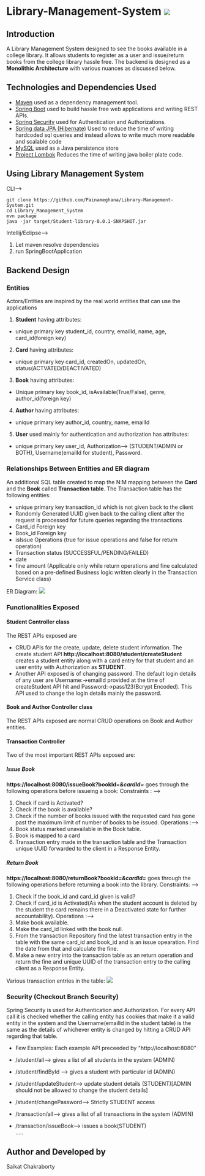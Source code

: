 # Library-Management-System ![](spring.PNG)
## Introduction 
A Library Management System designed to see the books available in a college library. It allows students to register as a user and issue/return books from the college library hassle free. The backend is designed as a **Monolithic Architecture** with various nuances as discussed below.
## Technologies and Dependencies Used
* [Maven](https://maven.apache.org/) used as a dependency management tool.
* [Spring Boot](https://spring.io/projects/spring-boot) used to build hassle free web applications and writing REST APIs.
* [Spring Security](https://spring.io/projects/spring-security) used for Authentication and Authorizations.
* [Spring data JPA (Hibernate)](https://hibernate.org/) Used to reduce the time of writing hardcoded sql queries and instead allows to write much more readable and scalable code 
* [MySQL](https://www.mysql.com/) used as a Java persistence store
* [Project Lombok](https://projectlombok.org/) Reduces the time  of writing java boiler plate code.

## Using Library Management System
CLI-->
```
git clone https://github.com/Painameghana/Library-Management-System.git
cd Library_Management_System
mvn package 
java -jar target/Student-library-0.0.1-SNAPSHOT.jar
```
Intellij/Eclipse-->
1. Let maven resolve dependencies 
2. run SpringBootApplication

## Backend Design 
### Entities 
Actors/Entities are inspired by the real world entities that can use the applications  
1. **Student** having attributes:
* unique primary key student_id, country, emailId, name, age, card_id(foreign key) 
2. **Card** having attributes:
* unique primary key card_id, createdOn, updatedOn, status(ACTVATED/DEACTIVATED)
3. **Book** having attributes:
* Unique primary key book_id, isAvailable(True/False), genre, author_id(foreign key) 
4. **Author** having attributes:
* unique primary key author_id, country, name, emailId
5. **User** used mainly for authentication and authorization has attributes:
* unique primary key user_id, Authorization--> (STUDENT/ADMIN or BOTH), Username(emailId for student), Password. 

### Relationships Between Entities and ER diagram
An additional SQL table created to map the N:M mapping between the **Card** and the **Book** called **Transaction table**. The Transaction table has the following entities:
* unique primary key transaction_id which is not given back to the client
* Randomly Generated UUID given back to the calling client after the request is processed for future queries regarding the transactions
* Card_id Foreign  key
* Book_id Foreign key 
* isIssue Operations (true for issue operations and false for return operation)
* Transaction status (SUCCESSFUL/PENDING/FAILED)
* date
* fine amount (Applicable only while return operations and fine calculated based on a pre-defined Business logic written clearly in the Transaction Service class)


ER Diagram:
![](ER.PNG)

### Functionalities Exposed 
#### Student Controller class 
The REST APIs exposed are 
* CRUD APIs for the create, update, delete student information. The create student API **http://localhost:8080/student/createStudent** creates a student entity along with a card entry for that student and an user entity with Authorization as **STUDENT**.
* Another API exposed is of changing password. The default login details of any user are Username:->emailId provided at the time of createStudent API hit and Password:->pass123(Bcrypt Encoded). This API used to change the login details mainly the password. 

#### Book and Author Controller class 
The REST APIs exposed are normal CRUD operations on Book and Author entities.

#### Transaction Controller 
Two of the most important REST APIs exposed are:
##### Issue Book
**https://localhost:8080/issueBook?bookId=_&cardId=_** goes through the following operations before issueing a book:
Constraints : --> 
1. Check if card is Activated?
2. Check if the book is available? 
3. Check if the number of books issued with the requested card has gone past the maximum limit of number of books to be issued.
Operations :-->
1. Book status marked unavailable in the Book table.
2. Book is mapped to a card 
3. Transaction entry made in the transaction table and the Transaction unique UUID forwarded to the client in a Response Entity.


##### Return Book
**https://localhost:8080/returnBook?bookId=_&cardId=_** goes through the following operations before returning a book into the library.
Constraints: -->
1. Check if the book_id and card_id given is valid?
2. Check if card_id is Activated(As when the student account is deleted by the student the card remains there in a Deactivated state for further accountability).
Operations :-->
1. Make book available.
2. Make the card_id linked with the book null.
3. From the transaction Repository find the latest transaction entry in the table with the same card_id and book_id and is an issue opearation. Find the date from that and calculate the fine.
4. Make a new entry into the transaction table as an return operation and return the fine and unique UUID of the transaction entry to the calling client as a Response Entity.

Various transaction entries in the table:
![](transaction.PNG)
 
### Security (Checkout Branch Security)
Spring Security is used for Authentication and Authorization. For every API call it is checked whether the calling entity has cookies that make it a valid entity in the system and the Username(emailId in the student table) is the same as the details of whichever entity is changed by hitting a CRUD API regarding that table.
* Few Examples:
Each example API preceeded by "http://localhost:8080"

* /student/all--> gives a list of all students in the system (ADMIN)
* /student/findById --> gives a student with particular id (ADMIN)
* /student/updateStudent--> update student details (STUDENT)[ADMIN should not be allowed to change the student details]
* /student/changePassword--> Strictly STUDENT access
* /transaction/all--> gives a list of all transactions in the system (ADMIN) 
* /transaction/issueBook--> issues a book(STUDENT)  
.....
## Author and Developed by
Saikat Chakraborty







